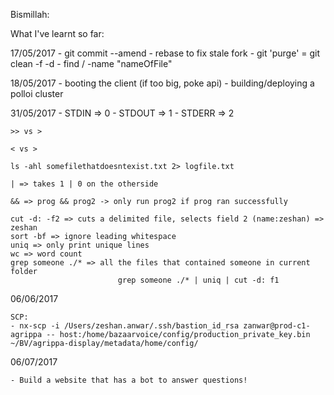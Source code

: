 Bismillah:

What I've learnt so far:


17/05/2017
	- git commit --amend
	- rebase to fix stale fork
	- git 'purge' = git clean -f -d
	- find / -name "nameOfFile"

18/05/2017
	- booting the client (if too big, poke api)
    - building/deploying a polloi cluster


31/05/2017
	- STDIN => 0
	- STDOUT => 1
	- STDERR => 2

	>> vs >

	< vs >

	ls -ahl somefilethatdoesntexist.txt 2> logfile.txt

	| => takes 1 | 0 on the otherside

	&& => prog && prog2 -> only run prog2 if prog ran successfully

	cut -d: -f2 => cuts a delimited file, selects field 2 (name:zeshan) => zeshan
	sort -bf => ignore leading whitespace
	uniq => only print unique lines
	wc => word count
	grep someone ./* => all the files that contained someone in current folder
							grep someone ./* | uniq | cut -d: f1


06/06/2017

	SCP:
	- nx-scp -i /Users/zeshan.anwar/.ssh/bastion_id_rsa zanwar@prod-c1-agrippa -- host:/home/bazaarvoice/config/production_private_key.bin ~/BV/agrippa-display/metadata/home/config/




06/07/2017

	- Build a website that has a bot to answer questions! 